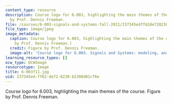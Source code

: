 ```yaml
---
content_type: resource
description: Course logo for 6.003, highlighting the main themes of the course. Figure
  by Prof. Dennis Freeman.
file: /courses/6-003-signals-and-systems-fall-2011/237345edff62de720230b2390d01cf6e_6-003f11.jpg
file_type: image/jpeg
image_metadata:
  caption: Course logo for 6.003, highlighting the main themes of the course. (Figure
    by Prof. Dennis Freeman.)
  credit: Figure by Prof. Dennis Freeman.
  image-alt: 'Course logo for 6.003. Signals and Systems: modeling, analysis, design.'
learning_resource_types: []
ocw_type: OCWImage
resourcetype: Image
title: 6-003f11.jpg
uid: 237345ed-ff62-de72-0230-b2390d01cf6e
---
```

Course logo for 6.003, highlighting the main themes of the course. Figure by Prof. Dennis Freeman.

